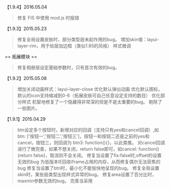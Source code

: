 ﻿
【1.9.4】2016.05.04
> 修复 FIS 中使用 mod.js 时报错

【1.9.3】2015.05.23
> 修复全局设置皮肤时，部分类型层未起作用的bug。
> 增加skin值：layui-layer-rim，用于给层加边框（类似1.85的风格）
> 样式微调

== 拓展模块 ==
> 修复相册层设定基础参数时，只有首次有效的bug。


【1.9.2】2015.05.08
> 增加关闭动画样式：layui-layer-close
> 优化默认弹出动画
> 优化默认图标，默认的icon支持缩减到0-6（拓展皮肤可自己任意设定支持的数目）
> 优化部分样式
> 机智地修复了一个隐藏得非常深的但是不是太重要的bug。
> 剔除了一些图片。

【1.9.1】2015.04.29
> btn设定多个按钮时，新增对应的回调（支持只有yes和cancel回调）,如btn: ['按钮一','按钮二','按钮三']，按钮一和按钮二还是之前的yes和cancel，按钮三，则回调为 btn3: function(){}，以此类推。
> 对cancel回调进行了微完善，如果不想关闭，return false即可，如cancel: function(){return false}，取消则不会关闭。
> 修复当设置了fix:false时,offset的设置无效的bug
> 为低版本IE回收iframe占用的内存，从而修复偶尔无法获焦的bug
> 修复当设置了btn时，最小化不能愉快地呈现的bug。
> 修复全局设置skin时，某些层类型出现样式异常的bug。
> 修复area设置了百分比时，maxmin参数无效的bug。
> 完善当采用<script>合并路径的方式引入layer，加载了错误的css路径的问题。这种情况需在script标签上加一个自定义属性merge="true",然后通过layer.config({path: 'layer所在目录'})来完成初始化的配置
> 样式微调

【1.9.0】2015.04.19

> 新增laye.open(options)，抛弃了之前的$.layer(options)调用方法，目的是与layer mobile保持统一。
> 新增layer.config(options)方法，用于进行全局化配置。除了用于展现弹层的基础参数外，还支持path，用于模块化加载layer时设定目录以便加载所需配件，如layer.config({path: '所在路径', extend: ''});
> 新增content参数，用于统一传入内容。支持string类型和jquery dom对象。如果是type:2，即iframe的url。
> 新增icon参数，用于统一配置对话框和loading的icon类型。
> 新增cancel参数，用于统一取消回调。
> 新增skin参数，用于控制层的不同外观。
> 新增layer.ready(path, callback)，用于页面加载时即调用弹层。如果通过layer.config配置了path，此方法的path可以不填，即直接layer.ready(callback);
> 新增tipsMore，用于开启多个tips
> 新增scrollbar，用于设定是否屏蔽浏览器滚动条

> 完善offset参数，除了跟之前一样，[Y坐标, X坐标]，还支持传入'rd'，表示右下角。另外还支持只传入Y坐标，如offset: '120px'。默认'auto',即垂直水平居中。
> 完善自适应，只要设定了固定高度，任何层都会自适应出现滚动条
> 完善shift，全新的CSS3动画模式，支持传入0-6。
> 完善area，支持传入宽度、[宽，高],默认'auto'，表示自适应
> 完善time，传入值改为毫秒，比如2秒关闭，time: 2000
> 完善use方法，修复之前初始调用时部分浏览器一些不稳定因素
> 完善layer.full/layer.min方法，只要传入index即可，不用跟之前一样还要传入area和offset。。。
> layer.alert/confirm/msg/load/tips五种快捷引用重写，更灵活，更易使用。

> 剔除border参数，因为它没有本质的作用，自定义层样式可以通过新增的skin参数
> 剔除dialog的msg，page的html/url/dom，统一采用content
> 剔除dialog和loading的type，统一采用icon
> 剔除dialog中用于配置按钮数的btns，因为可直接通过btn本身来获取。
> 剔除no和close回调，统一采用cancel取代，不过仍然对前两者兼容。
> 剔除layer.closeLoad()、layer.closeTips()方法，统一用layer.closeAll('loading/tips')来对指定类型层进行关闭
> 剔除bgcolor参数，因为自定义的样式一律采用skin参数控制
> 剔除tips一些列子元素，只保留自身，并且支持number和object形，用于设定方向和显示箭头。
> 剔除layer.getIndex方法，获取索引统一用返回值
> 剔除layer.autoArea方法，因为已经采取更好的自适应方案。

> 默认不显示dialog图标，需要显示配置dialog指定的type即可
> 很多不可见只可感受的细节改动

<< 拓展模块 >>
> layer.prompt/layer.tab/layer.photos重写，代码更强健，功能更强大，详见Api。


总之！总之…layer1.9.0有着太多的调整，爱她，就认真去感受她！么么哒

——贤心 2015/4/15

【1.8.5】
* 新增对title样式的自定义控制
* 修复layer.prompt多行文本，设置默认值无效的bug

【1.8.4】
* 新增浏览器窗口尺寸改变时的自适应定位
* 新增属性shift，用于配置动画弹出（需要注意的是，之前的layer.shift()方法将在layer1.9遗弃，用shift属性取代）
* 新增方法layer.title(name, index); 用于动态改变层的标题。
* 修改弹出层默认初始坐标为垂直左右居中。
* 开放多个tips，可通过配置tips: {more: true}开启。
* 进一步完善tips的智能定位。
* 放弃layer.ready方法，用jQuery的ready取代。
* 进一步优化内部代码

== 拓展模块 ==
* layer.prompt支持给表单传入默认值，如layer.prompt({val:'默认'}); 新增yes回调函数第二个参数为索引、第三个参数为表单元素。
* 相册层新增tab回调函数，用于切换图片时进行相关操作
* 相册层内部代码优化。
